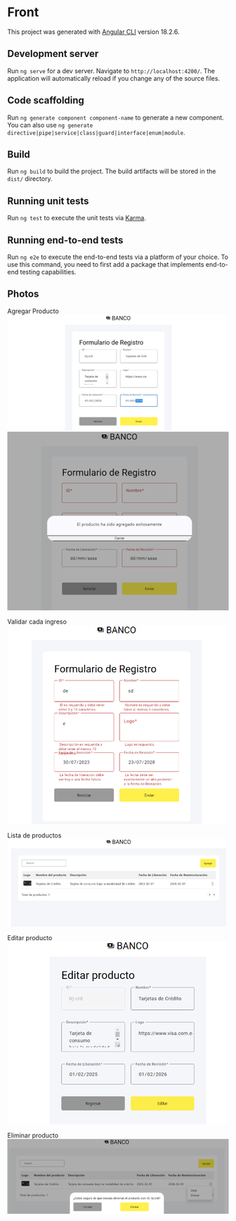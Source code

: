 # Front

This project was generated with [Angular CLI](https://github.com/angular/angular-cli) version 18.2.6.

## Development server

Run `ng serve` for a dev server. Navigate to `http://localhost:4200/`. The application will automatically reload if you change any of the source files.

## Code scaffolding

Run `ng generate component component-name` to generate a new component. You can also use `ng generate directive|pipe|service|class|guard|interface|enum|module`.

## Build

Run `ng build` to build the project. The build artifacts will be stored in the `dist/` directory.

## Running unit tests

Run `ng test` to execute the unit tests via [Karma](https://karma-runner.github.io).

## Running end-to-end tests

Run `ng e2e` to execute the end-to-end tests via a platform of your choice. To use this command, you need to first add a package that implements end-to-end testing capabilities.

## Photos 

Agregar Producto 
![alt text](./public/assets/image-1.png)
![alt text](./public/assets/image-2.png)

Validar cada ingreso
![alt text](./public/assets/image-3.png)

Lista de productos 
![alt text](./public/assets/image-4.png)

Editar producto
![alt text](./public/assets/image-5.png)

Eliminar producto
![alt text](./public/assets/image-6.png)
